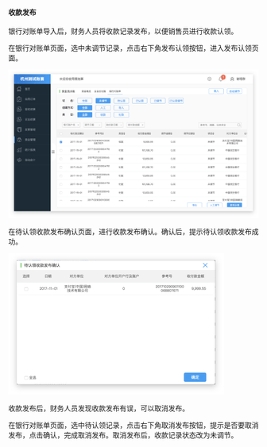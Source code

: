 #### 收款发布

银行对账单导入后，财务人员将收款记录发布，以便销售员进行收款认领。

在银行对账单页面，选中未调节记录，点击右下角发布认领按钮，进入发布认领页面。

![](/img/git23.png)

在待认领收款发布确认页面，进行收款发布确认。确认后，提示待认领收款发布成功。

![](/img/git24.png)

收款发布后，财务人员发现收款发布有误，可以取消发布。

在银行对账单页面，选中待认领记录，点击右下角取消发布按钮，提示是否要取消发布，点击确认，完成取消发布。取消发布后，收款记录状态改为未调节。

